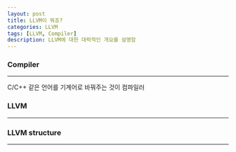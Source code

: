 ```yaml
---
layout: post
title: LLVM이 뭐죠? 
categories: LLVM
tags: [LLVM, Compiler]
description: LLVM에 대한 대락적인 개요를 설명함
---
```


### Compiler
---
C/C++ 같은 언어를 기계어로 바꿔주는 것이 컴파일러

### LLVM
---

### LLVM structure
---
